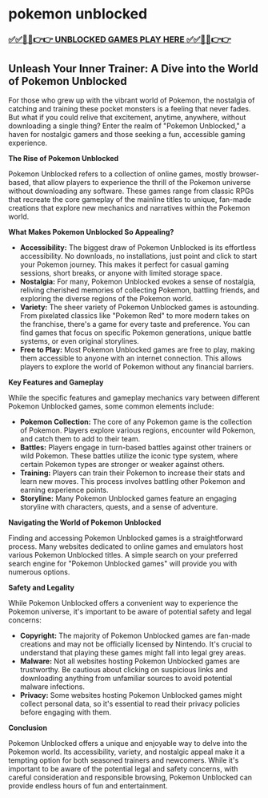 # pokemon unblocked

### [✅✅🔴🔴👉👉 UNBLOCKED GAMES PLAY HERE ✅✅🔴🔴👉👉](https://topstoryindia.com)

## Unleash Your Inner Trainer: A Dive into the World of Pokemon Unblocked

For those who grew up with the vibrant world of Pokemon, the nostalgia of catching and training these pocket monsters is a feeling that never fades. But what if you could relive that excitement, anytime, anywhere, without downloading a single thing? Enter the realm of "Pokemon Unblocked," a haven for nostalgic gamers and those seeking a fun, accessible gaming experience.

**The Rise of Pokemon Unblocked**

Pokemon Unblocked refers to a collection of online games, mostly browser-based, that allow players to experience the thrill of the Pokemon universe without downloading any software. These games range from classic RPGs that recreate the core gameplay of the mainline titles to unique, fan-made creations that explore new mechanics and narratives within the Pokemon world. 

**What Makes Pokemon Unblocked So Appealing?**

* **Accessibility:** The biggest draw of Pokemon Unblocked is its effortless accessibility. No downloads, no installations, just point and click to start your Pokemon journey. This makes it perfect for casual gaming sessions, short breaks, or anyone with limited storage space.
* **Nostalgia:** For many, Pokemon Unblocked evokes a sense of nostalgia, reliving cherished memories of collecting Pokemon, battling friends, and exploring the diverse regions of the Pokemon world. 
* **Variety:** The sheer variety of Pokemon Unblocked games is astounding. From pixelated classics like "Pokemon Red" to more modern takes on the franchise, there's a game for every taste and preference. You can find games that focus on specific Pokemon generations, unique battle systems, or even original storylines.
* **Free to Play:** Most Pokemon Unblocked games are free to play, making them accessible to anyone with an internet connection. This allows players to explore the world of Pokemon without any financial barriers. 

**Key Features and Gameplay**

While the specific features and gameplay mechanics vary between different Pokemon Unblocked games, some common elements include:

* **Pokemon Collection:** The core of any Pokemon game is the collection of Pokemon. Players explore various regions, encounter wild Pokemon, and catch them to add to their team.
* **Battles:**  Players engage in turn-based battles against other trainers or wild Pokemon. These battles utilize the iconic type system, where certain Pokemon types are stronger or weaker against others.
* **Training:** Players can train their Pokemon to increase their stats and learn new moves. This process involves battling other Pokemon and earning experience points. 
* **Storyline:** Many Pokemon Unblocked games feature an engaging storyline with characters, quests, and a sense of adventure. 

**Navigating the World of Pokemon Unblocked**

Finding and accessing Pokemon Unblocked games is a straightforward process. Many websites dedicated to online games and emulators host various Pokemon Unblocked titles. A simple search on your preferred search engine for "Pokemon Unblocked games" will provide you with numerous options. 

**Safety and Legality**

While Pokemon Unblocked offers a convenient way to experience the Pokemon universe, it's important to be aware of potential safety and legal concerns:

* **Copyright:** The majority of Pokemon Unblocked games are fan-made creations and may not be officially licensed by Nintendo. It's crucial to understand that playing these games might fall into legal grey areas.
* **Malware:**  Not all websites hosting Pokemon Unblocked games are trustworthy. Be cautious about clicking on suspicious links and downloading anything from unfamiliar sources to avoid potential malware infections.
* **Privacy:** Some websites hosting Pokemon Unblocked games might collect personal data, so it's essential to read their privacy policies before engaging with them. 

**Conclusion**

Pokemon Unblocked offers a unique and enjoyable way to delve into the Pokemon world. Its accessibility, variety, and nostalgic appeal make it a tempting option for both seasoned trainers and newcomers. While it's important to be aware of the potential legal and safety concerns, with careful consideration and responsible browsing, Pokemon Unblocked can provide endless hours of fun and entertainment. 
